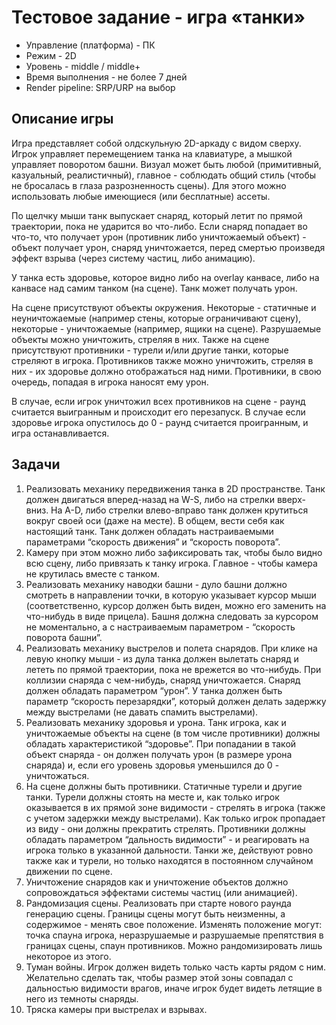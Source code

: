 # Тестовое задание - игра «танки»

- Управление (платформа) - ПК
- Режим - 2D
- Уровень - middle / middle+
- Время выполнения - не более 7 дней
- Render pipeline: SRP/URP на выбор

## Описание игры
Игра представляет собой олдскульную 2D-аркаду с видом сверху. Игрок управляет перемещением танка на клавиатуре, а мышкой управляет поворотом башни. Визуал может быть любой (примитивный, казуальный, реалистичный), главное - соблюдать общий стиль (чтобы не бросалась в глаза разрозненность сцены). Для этого можно использовать любые имеющиеся (или бесплатные) ассеты.

По щелчку мыши танк выпускает снаряд, который летит по прямой траектории, пока не ударится во что-либо. Если снаряд попадает во что-то, что получает урон (противник либо уничтожаемый объект) - объект получает урон, снаряд уничтожается, перед смертью произведя эффект взрыва (через систему частиц, либо анимацию).

У танка есть здоровье, которое видно либо на overlay канвасе, либо на канвасе над самим танком (на сцене). Танк может получать урон.

На сцене присутствуют объекты окружения. Некоторые - статичные и неуничтожаемые (например стены, которые ограничивают сцену), некоторые - уничтожаемые (например, ящики на сцене). Разрушаемые объекты можно уничтожить, стреляя в них. Также на сцене присутствуют противники - турели и/или другие танки, которые стреляют в игрока. Противников также можно уничтожить, стреляя в них - их здоровье должно отображаться над ними. Противники, в свою очередь, попадая в игрока наносят ему урон.

В случае, если игрок уничтожил всех противников на сцене - раунд считается выигранным и происходит его перезапуск. В случае если здоровье игрока опустилось до 0 - раунд считается проигранным, и игра останавливается.

## Задачи
1. Реализовать механику передвижения танка в 2D пространстве. Танк должен двигаться вперед-назад на W-S, либо на стрелки вверх-вниз. На A-D, либо стрелки влево-вправо танк должен крутиться вокруг своей оси (даже на месте). В общем, вести себя как настоящий танк. Танк должен обладать настраиваемыми параметрами “скорость движения” и “скорость поворота”.
2. Камеру при этом можно либо зафиксировать так, чтобы было видно всю сцену, либо привязать к танку игрока. Главное - чтобы камера не крутилась вместе с танком.
3. Реализовать механику наводки башни - дуло башни должно смотреть в направлении точки, в которую указывает курсор мыши (соответственно, курсор должен быть виден, можно его заменить на что-нибудь в виде прицела). Башня должна следовать за курсором не моментально, а с настраиваемым параметром - “скорость поворота башни”.
4. Реализовать механику выстрелов и полета снарядов. При клике на левую кнопку мыши - из дула танка должен вылетать снаряд и лететь по прямой траектории, пока не врежется во что-нибудь. При коллизии снаряда с чем-нибудь, снаряд уничтожается. Снаряд должен обладать параметром “урон”. У танка должен быть параметр “скорость перезарядки”, который должен делать задержку между выстрелами (не давать спамить выстрелами).
5. Реализовать механику здоровья и урона. Танк игрока, как и уничтожаемые объекты на сцене (в том числе противники) должны обладать характеристикой “здоровье”. При попадании в такой объект снаряда - он должен получать урон (в размере урона снаряда) и, если его уровень здоровья уменьшился до 0 - уничтожаться.
6. На сцене должны быть противники. Статичные турели и другие танки. Турели должны стоять на месте и, как только игрок оказывается в их прямой зоне видимости - стрелять в игрока (также с учетом задержки между выстрелами). Как только игрок пропадает из виду - они должны прекратить стрелять. Противники должны обладать параметром “дальность видимости” - и реагировать на игрока только в указанной дальности. Танки же, действуют ровно также как и турели, но только находятся в постоянном случайном движении по сцене. 
7. Уничтожение снарядов как и уничтожение объектов должно сопровождаться эффектами системы частиц (или анимацией).
8. Рандомизация сцены. Реализовать при старте нового раунда генерацию сцены. Границы сцены могут быть неизменны, а содержимое - менять свое положение. Изменять положение могут: точка спауна игрока, неразрушаемые и разрушаемые препятствия в границах сцены, спаун противников. Можно рандомизировать лишь некоторое из этого.
9. Туман войны. Игрок должен видеть только часть карты рядом с ним. Желательно сделать так, чтобы размер этой зоны совпадал с дальностью видимости врагов, иначе игрок будет видеть летящие в него из темноты снаряды.
10. Тряска камеры при выстрелах и взрывах.
